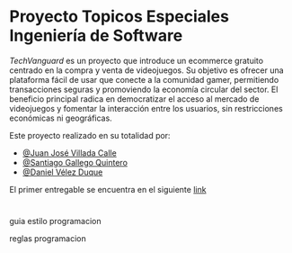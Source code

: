 # Proyecto Topicos Especiales Ingeniería de Software

*TechVanguard* es un proyecto que introduce un ecommerce gratuito centrado en la compra y venta de videojuegos. Su objetivo es ofrecer una plataforma fácil de usar que conecte a la comunidad gamer, permitiendo transacciones seguras y promoviendo la economía circular del sector. El beneficio principal radica en democratizar el acceso al mercado de videojuegos y fomentar la interacción entre los usuarios, sin restricciones económicas ni geográficas.

Este proyecto realizado en su totalidad por:
- [@Juan José Villada Calle](https://www.github.com/jvillada1)
- [@Santiago Gallego Quintero](https://github.com/sgalle16)
- [@Daniel Vélez Duque](https://www.github.com/vlz0)

El primer entregable se encuentra en el siguiente [link](https://docs.google.com/document/d/1j7xXonnmy5WLn521ADpP2ZK9_SSZB4eBQycMDLRqlPQ/edit?usp=sharing)
#
guia estilo programacion

reglas programacion